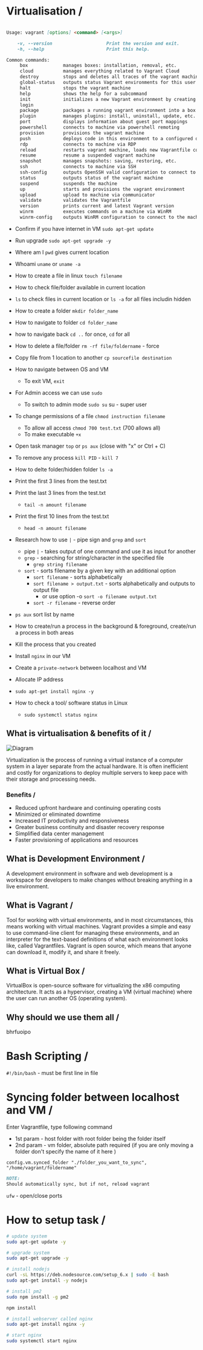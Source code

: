 # Virtualisation / #

```markdown

Usage: vagrant [options] <command> [<args>]

    -v, --version                    Print the version and exit.
    -h, --help                       Print this help.

Common commands:
     box             manages boxes: installation, removal, etc.
     cloud           manages everything related to Vagrant Cloud
     destroy         stops and deletes all traces of the vagrant machine
     global-status   outputs status Vagrant environments for this user
     halt            stops the vagrant machine
     help            shows the help for a subcommand
     init            initializes a new Vagrant environment by creating a Vagrantfile
     login
     package         packages a running vagrant environment into a box
     plugin          manages plugins: install, uninstall, update, etc.
     port            displays information about guest port mappings
     powershell      connects to machine via powershell remoting
     provision       provisions the vagrant machine
     push            deploys code in this environment to a configured destination
     rdp             connects to machine via RDP
     reload          restarts vagrant machine, loads new Vagrantfile configuration
     resume          resume a suspended vagrant machine
     snapshot        manages snapshots: saving, restoring, etc.
     ssh             connects to machine via SSH
     ssh-config      outputs OpenSSH valid configuration to connect to the machine
     status          outputs status of the vagrant machine
     suspend         suspends the machine
     up              starts and provisions the vagrant environment
     upload          upload to machine via communicator
     validate        validates the Vagrantfile
     version         prints current and latest Vagrant version
     winrm           executes commands on a machine via WinRM
     winrm-config    outputs WinRM configuration to connect to the machine
```

- Confirm if you have internet in VM
    `sudo apt-get update`
- Run upgrade
    `sudo apt-get upgrade -y`
- Where am I `pwd` gives current location
- Whoami `uname` or `uname -a`
- How to create a file in linux `touch filename`
- How to check file/folder available in current location
- `ls` to check files in current location or `ls -a` for all files includin hidden
- How to create a folder `mkdir folder_name`
- How to navigate to folder `cd folder_name`
- how to navigate back `cd ..` for once, `cd` for all
- How to delete a file/folder `rm -rf file/foldername` - force
- Copy file from 1 location to another `cp sourcefile destination`
- How to navigate between OS and VM
  - To exit VM, `exit`
- For Admin access we can use `sudo`
  - To switch to admin mode `sudo su` su - super user
- To change permissions of a file `chmod instruction filename`
  - To allow all access `chmod 700 test.txt` (700 allows all)
  - To make executable `+x`
- Open task manager `top` or `ps aux` (close with "x" or Ctrl + C)
- To remove any process `kill PID` - `kill 7`
- How to delte folder/hidden folder `ls -a`
- Print the first 3 lines from the test.txt
- Print the last 3 lines from the test.txt
  - `tail -n amount filename`
- Print the first 10 lines from the test.txt
  - `head -n amount filename`
- Research how to use `|` - pipe sign and `grep` and `sort`
  - pipe `|` - takes output of one command and use it as input for another
  - `grep` - searching for string/character in the specified file
    - `grep string filename`
  - `sort` - sorts filename by a given key with an additional option
    - `sort filename` - sorts alphabetically
    - `sort filename > output.txt` - sorts alphabetically and outputs to output file
      - or use option -o `sort -o filename output.txt`
    - `sort -r filename` - reverse order
- `ps aux` sort list by name
- How to create/run a process in the background & foreground, create/run a process in both areas
- Kill the process that you created

- Install `nginx` in our VM
- Create a `private-network` between localhost and VM
- Allocate IP address
- `sudo apt-get install nginx -y`
- How to check a tool/ software status in Linux
  - `sudo systemctl status nginx`

## What is virtualisation & benefits of it / ##

![Diagram](images/vagrant.png)

Virtualization is the process of running a virtual instance of a computer system in a layer separate from the actual hardware. It is often inefficient and costly for organizations to deploy multiple servers to keep pace with their storage and processing needs.

### Benefits / ###

- Reduced upfront hardware and continuing operating costs
- Minimized or eliminated downtime
- Increased IT productivity and responsiveness
- Greater business continuity and disaster recovery response
- Simplified data center management
- Faster provisioning of applications and resources

## What is Development Environment / ##

A development environment in software and web development is a workspace for developers to make changes without breaking anything in a live environment.

## What is Vagrant / ##

Tool for working with virtual environments, and in most circumstances, this means working with virtual machines. Vagrant provides a simple and easy to use command-line client for managing these environments, and an interpreter for the text-based definitions of what each environment looks like, called Vagrantfiles. Vagrant is open source, which means that anyone can download it, modify it, and share it freely.

## What is Virtual Box / ##

VirtualBox is open-source software for virtualizing the x86 computing architecture. It acts as a hypervisor, creating a VM (virtual machine) where the user can run another OS (operating system).

## Why should we use them all / ##

bhrfuoipo

# Bash Scripting / #

`#!/bin/bash` - must be first line in file

# Syncing folder between localhost and VM / #

Enter Vagrantfile, type following command

- 1st param - host folder with root folder being the folder itself
- 2nd param - vm folder, absolute path required (if you are only moving a folder don't specify the name of it here )

 `config.vm.synced_folder "./folder_you_want_to_sync", "/home/vagrant/foldername"`

```markdown
NOTE:
Should automatically sync, but if not, reload vagrant
```

`ufw` - open/close ports

# How to setup task / #

```bash
# update system
sudo apt-get update -y

# upgrade system
sudo apt-get upgrade -y

# install nodejs
curl -sL https://deb.nodesource.com/setup_6.x | sudo -E bash
sudo apt-get install -y nodejs

# install pm2
sudo npm install -g pm2

npm install

# install webserver called nginx
sudo apt-get install nginx -y   

# start nginx
sudo systemctl start nginx

```
